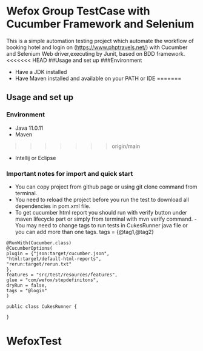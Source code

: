 # Wefox Group TestCase with Cucumber Framework and Selenium

This is a simple automation testing project which automate the workflow of booking hotel and login on 
(https://www.phptravels.net/) with
Cucumber and Selenium Web driver,executing by Junit, based on BDD framework.
<<<<<<< HEAD
##Usage and set up
###Environment
- Have a JDK installed
- Have Maven installed and available on your PATH or IDE
=======
## Usage and set up
### Environment
- Java 11.0.11
- Maven
>>>>>>> origin/main
- Intellij or Eclipse

### Important notes for import and quick start
- You can copy project from github page or using git clone command from terminal.
- You  need to reload the project  before you run the test to download all dependencies
in pom.xml file.
- To get cucumber html report you should run with verify button under maven lifecycle part or simply
from terminal with mvn verify command. 
-You may  need to change tags to run tests in CukesRunner java file or you can add more than one tags.
 tags = {@tag1,@tag2}
  
```
@RunWith(Cucumber.class)
@CucumberOptions(
plugin = {"json:target/cucumber.json",
"html:target/default-html-reports",
"rerun:target/rerun.txt"
},
features = "src/test/resources/features",
glue = "com/wefox/stepdefinitons",
dryRun = false,
tags = "@login"
)

public class CukesRunner {

}
```


# WefoxTest
